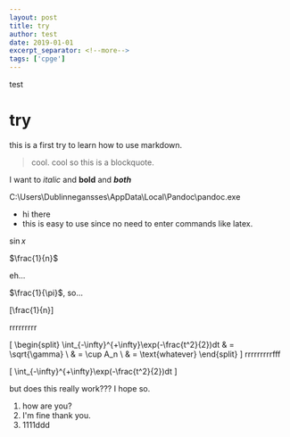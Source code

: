 ```yaml
---
layout: post
title: try
author: test
date: 2019-01-01
excerpt_separator: <!--more-->
tags: ['cpge']
---
```


test
<!--more-->


# try

this is a first try to learn how to use markdown.

> cool.
> cool so this is a blockquote.

I want to *italic* and **bold** and ___both___

C:\Users\Dublinnegansses\AppData\Local\Pandoc\pandoc.exe


- hi there
- this is easy to use since no need to enter commands like latex.


$\sin x$

$\frac{1}{n}$

eh...


$\frac{1}{\pi}$, so...

\[\frac{1}{n}\]


rrrrrrrrr

\[
\begin{split}
\int_{-\infty}^{+\infty}\exp(-\frac{t^2}{2})dt & = \sqrt{\gamma} \\
& = \cup A_n \\
& = \text{whatever}
\end{split}
\]
rrrrrrrrrfff

\[
\int_{-\infty}^{+\infty}\exp(-\frac{t^2}{2})dt
\]


but does this really work???
I hope so.
1. how are you?
2. I'm fine thank you.
3. 1111ddd
